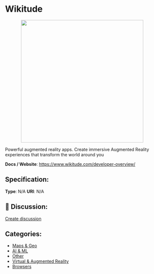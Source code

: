 # Wikitude
<p align="center">
    <img width="400" src="https://raw.githubusercontent.com/apis-list/apis-list/main/apis/wikitude/logo_256x256.png" />
</p>

Powerful augmented reality apps. Create immersive Augmented Reality experiences that transform the world around you

**Docs / Website**: https://www.wikitude.com/developer-overview/

## Specification:
**Type**:  N/A 
**URI**:  N/A 

## 💬 Discussion:
[Create discussion](https://github.com/apis-list/apis-list/discussions/new)

## Categories:
- [Maps & Geo](https://github.com/apis-list/apis-list#maps-and-geo)
- [AI & ML](https://github.com/apis-list/apis-list#ai-and-ml)
- [Other](https://github.com/apis-list/apis-list#other)
- [Virtual & Augmented Reality](https://github.com/apis-list/apis-list#virtual-and-augmented-reality)
- [Browsers](https://github.com/apis-list/apis-list#browsers)



